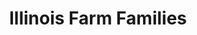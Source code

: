 ---
title: Illinois Farm Families
type: Website Redesign
role: Front-End Developer
platform: WordPress
link: https://www.watchusgrow.org/
---